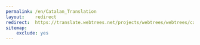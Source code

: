 ```yaml
---
permalink: /en/Catalan_Translation
layout:    redirect
redirect:  https://translate.webtrees.net/projects/webtrees/webtrees/ca
sitemap:
    exclude: yes
---
```

